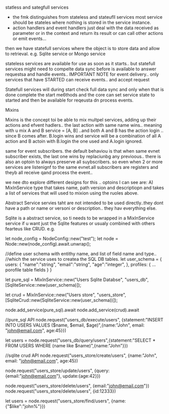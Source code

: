 


statless and sategfull services

- the fmk distinguishes from stateless and stateufll services
most service should be stateles where nothing is stored in the service instance.
- action handlers and event handlers just deal with the data received as parameter or in the context and return its result or can call other actions or emit events...


then we have statefull services where the object is to store data and allow to retrieval. e.g. Sqlite service or Mongo service

stateless services are available for use as soon as it starts.. but statefull services might need to compelte data sync before is available to answer requestsa and handle events..
IMPORTANT NOTE for event delivery.. only services that have STARTED can receive events.. and accept request

Statefull services will during start check full data sync and only when that is done complete the start me6thods and the core can set service state to started and then be available for reqeusta dn process events.

Mixins

Mixins is the concept toi be able to mix multpel services,  adding up their actions and efvent hadlers.. 
the last action with same name wins.. meaning with u mix A and B
service = [A, B] ..and both A and B has the action login .. since B comes after. B.login wins and service will be a combination of all A action and B actoin with B.login the one used and A.login ignored.

same for event subscribers. the default behaviou is that when  same evnet subscriber exists, the last one wins by replaciunbg any previoous.. there is also an optoin to always preserve all suybscribers. so even when 2 or more services are listenignf to the same evnet.all subscribers are registers and theyb all receive qand process the event..


we nee dto explore different designs for this .. optoins I can see are:
A) MixInService type that takes name, path version and descriptiopn and takes a list of services that will used to mixion using the ruoles above.


Abstract Service
servies taht are not intended to be used directly..they dont have a path or name or versoni or description.. they hav everything else.

Sqlite is a abstract service, so ti needs to be wrapped in a MixInService service if u want just the Sqlite features or usualy combined with others fearteus like CRUD. e.g.

let node_config = NodeConfig::new("test");
let node = Node::new(node_config).await.unwrap();

//define user schema with entithy name, and list of field name and type.. 
//which the service uses to createa the SQL DB tables.
let user_schema = {
    users: {
        "name":"string",
        "email":"string", 
        "age":"integer",
    },
    profiles: {
        ... porofile table fields
    }
}

let pure_sql = MixInService::new("Users Sqlite Databse", "users_db", [SqliteService::new(user_schema)]);

let crud = MixInService::new("Users store", "users_store", [SqliteCrud::new(SqliteService::new(user_schema))]);

node.add_service(pure_sql).await
node.add_service(crud).await

//pure_sql API
node.request("users_db/execute/users", {statement:"INSERT INTO USERS VALUES ($name, $email, $age)",{name:"John", email: "john@email.com", age:45}})

let users = node.request("users_db/query/users",{statement:"SELECT * FROM USERS WHERE (name like $name)",{name:"John"}})


//sqlite crud API
node.request("users_store/create/users", {name:"John", email: "john@email.com", age:45})

node.request("users_store/update/users", {query:{email:"john@email.com"}, update:{age:42}})

node.request("users_store/delete/users", {email:"john@email.com"}) 
node.request("users_store/delete/users", {id:12333}) 

let users = node.request("users_store/find/users", {name:{"$like":"john%"}}) 